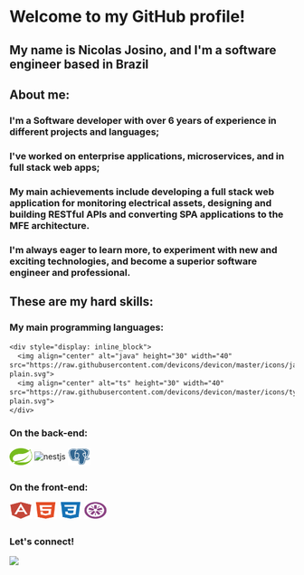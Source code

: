 <link rel="stylesheet" href="https://cdn.jsdelivr.net/gh/devicons/devicon@latest/devicon.min.css">


# Welcome to my GitHub profile!

## My name is Nicolas Josino, and I'm a software engineer based in Brazil

## About me:

### I'm a Software developer with over 6 years of experience in different projects and languages;
### I've worked on enterprise applications, microservices, and in full stack web apps;
### My main achievements include developing a full stack web application for monitoring electrical assets, designing and building RESTful APIs and converting SPA applications to the MFE architecture.
### I'm always eager to learn more, to experiment with new and exciting technologies, and become a superior software engineer and professional.

## These are my hard skills:

  ### My main programming languages:
    <div style="display: inline_block">
      <img align="center" alt="java" height="30" width="40" src="https://raw.githubusercontent.com/devicons/devicon/master/icons/java/java-plain.svg">
      <img align="center" alt="ts" height="30" width="40" src="https://raw.githubusercontent.com/devicons/devicon/master/icons/typescript/typescript-plain.svg">
    </div>

  ### On the back-end:
  
  <div style="display: inline_block">
    <img align="center" alt="spring-boot" height="30" width="40" src="https://raw.githubusercontent.com/devicons/devicon/master/icons/spring/spring-original.svg">
    <img align="center" alt="nestjs"height="30" width="40" src="https://cdn.jsdelivr.net/gh/devicons/devicon@latest/icons/nestjs/nestjs-original.svg" />
    <img align="center" alt="postgreSQL" height="30" width="40" src="https://raw.githubusercontent.com/devicons/devicon/master/icons/postgresql/postgresql-plain.svg">
  </div>

  ##

  ### On the front-end:
  
  <div style="display: inline_block">
    <img align="center" alt="angular" height="30" width="40" src="https://raw.githubusercontent.com/devicons/devicon/master/icons/angularjs/angularjs-plain.svg">
    <img align="center" alt="html" height="30" width="40" src="https://raw.githubusercontent.com/devicons/devicon/master/icons/html5/html5-plain.svg">
    <img align="center" alt="css" height="30" width="40" src="https://raw.githubusercontent.com/devicons/devicon/master/icons/css3/css3-plain.svg">
    <img align="center" alt="jasmine" height="30" width="40" src="https://raw.githubusercontent.com/devicons/devicon/master/icons/jasmine/jasmine-plain.svg">
  </div>

  ##

<div>
  <h3><strong>Let's connect!</strong></h3>
  <a href="https://www.linkedin.com/in/nicolasjosino" target="_blank"><img src="https://img.shields.io/badge/-LinkedIn-%230077B5?style=for-the-badge&logo=linkedin&logoColor=white" target="_blank"></a>
</div>
  

